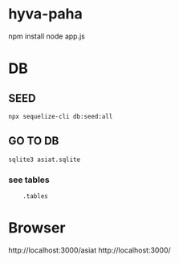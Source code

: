# hyva-paha
npm install
node app.js

# DB
## SEED
    npx sequelize-cli db:seed:all
## GO TO DB
    sqlite3 asiat.sqlite
### see tables
        .tables


# Browser
http://localhost:3000/asiat
http://localhost:3000/
